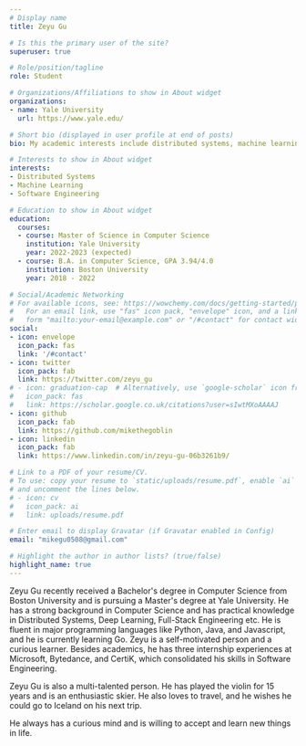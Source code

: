 ```yaml
---
# Display name
title: Zeyu Gu

# Is this the primary user of the site?
superuser: true

# Role/position/tagline
role: Student

# Organizations/Affiliations to show in About widget
organizations:
- name: Yale University
  url: https://www.yale.edu/

# Short bio (displayed in user profile at end of posts)
bio: My academic interests include distributed systems, machine learning and software engineering.

# Interests to show in About widget
interests:
- Distributed Systems
- Machine Learning
- Software Engineering

# Education to show in About widget
education:
  courses:
  - course: Master of Science in Computer Science
    institution: Yale University
    year: 2022-2023 (expected)
  - course: B.A. in Computer Science, GPA 3.94/4.0
    institution: Boston University
    year: 2018 - 2022

# Social/Academic Networking
# For available icons, see: https://wowchemy.com/docs/getting-started/page-builder/#icons
#   For an email link, use "fas" icon pack, "envelope" icon, and a link in the
#   form "mailto:your-email@example.com" or "/#contact" for contact widget.
social:
- icon: envelope
  icon_pack: fas
  link: '/#contact'
- icon: twitter
  icon_pack: fab
  link: https://twitter.com/zeyu_gu
# - icon: graduation-cap  # Alternatively, use `google-scholar` icon from `ai` icon pack
#   icon_pack: fas
#   link: https://scholar.google.co.uk/citations?user=sIwtMXoAAAAJ
- icon: github
  icon_pack: fab
  link: https://github.com/mikethegoblin
- icon: linkedin
  icon_pack: fab
  link: https://www.linkedin.com/in/zeyu-gu-06b3261b9/

# Link to a PDF of your resume/CV.
# To use: copy your resume to `static/uploads/resume.pdf`, enable `ai` icons in `params.toml`, 
# and uncomment the lines below.
# - icon: cv
#   icon_pack: ai
#   link: uploads/resume.pdf

# Enter email to display Gravatar (if Gravatar enabled in Config)
email: "mikegu0508@gmail.com"

# Highlight the author in author lists? (true/false)
highlight_name: true
---
```


Zeyu Gu recently received a Bachelor's degree in Computer Science from Boston University and is pursuing a Master's degree at Yale University. He has a strong background in Computer Science and has practical knowledge in Distributed Systems, Deep Learning, Full-Stack Engineering etc. He is fluent in major programming languages like Python, Java, and Javascript, and he is currently learning Go. Zeyu is a self-motivated person and a curious learner. Besides academics, he has three internship experiences at Microsoft, Bytedance, and CertiK, which consolidated his skills in Software Engineering.

Zeyu Gu is also a multi-talented person. He has played the violin for 15 years and is an enthusiastic skier. He also loves to travel, and he wishes he could go to Iceland on his next trip. 

He always has a curious mind and is willing to accept and learn new things in life.

<!-- {{< icon name="download" pack="fas" >}} Download my {{< staticref "uploads/demo_resume.pdf" "newtab" >}}resumé{{< /staticref >}}. -->
